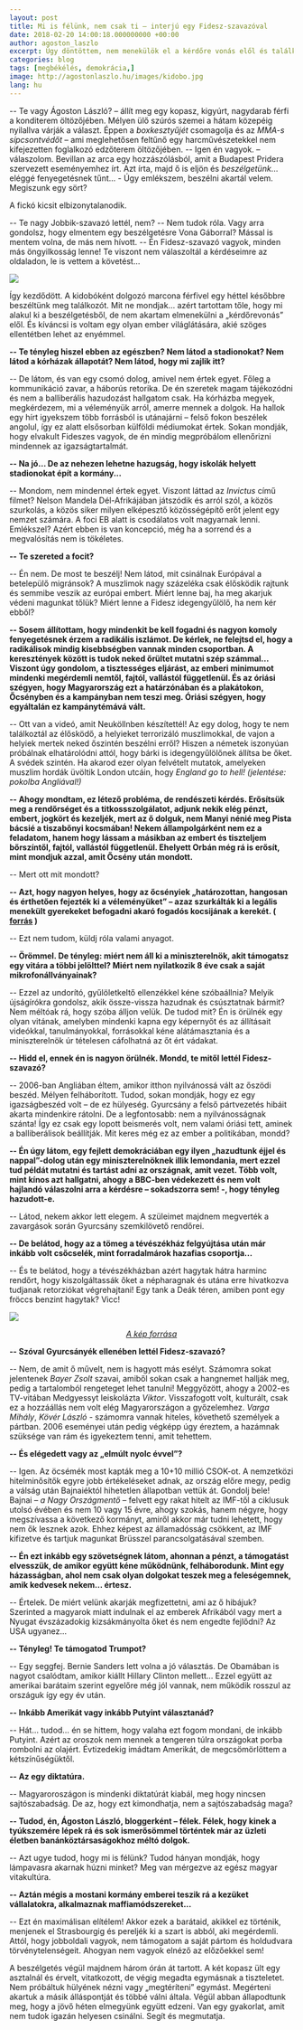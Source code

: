 ```yaml
---
layout: post
title: Mi is félünk, nem csak ti – interjú egy Fidesz-szavazóval
date: 2018-02-20 14:00:18.000000000 +00:00
author: agoston_laszlo
excerpt: Úgy döntöttem, nem menekülök el a kérdőre vonás elől és találkoztam a Fidesz-szavazó marcona kidobóemberrel. Kíváncsi voltam egy olyan ember világlátására, akié szöges ellentétben lehet az enyémmel. 
categories: blog
tags: [megbékélés, demokrácia,]
image: http://agostonlaszlo.hu/images/kidobo.jpg
lang: hu
---
```

--	Te vagy Ágoston László? – állít meg egy kopasz, kigyúrt, nagydarab férfi a konditerem öltözőjében. Mélyen ülő szúrós szemei a hátam közepéig nyilallva várják a választ. Éppen a *boxkesztyűjét* csomagolja és az *MMA-s sípcsontvédőt* – ami meglehetősen feltűnő egy harcművészetekkel nem kifejezetten foglalkozó edzőterem öltözőjében.
--	Igen én vagyok. – válaszolom. Bevillan az arca egy hozzászólásból, amit a Budapest Pridera szervezett eseményemhez írt. Azt írta, majd ő is eljön és *beszélgetünk*... eléggé fenyegetésnek tűnt... - Úgy emlékszem, beszélni akartál velem. Megiszunk egy sört?

A fickó kicsit elbizonytalanodik.

--	Te nagy Jobbik-szavazó lettél, nem? 
--	Nem tudok róla. Vagy arra gondolsz, hogy elmentem egy beszélgetésre Vona Gáborral? Mással is mentem volna, de más nem hívott.
--	Én Fidesz-szavazó vagyok, minden más öngyilkosság lenne! Te viszont nem válaszoltál a kérdéseimre az oldaladon, le is vettem a követést...

![](http://agostonlaszlo.hu/images/kidobo.jpg)

Így kezdődött. A kidobóként dolgozó marcona férfivel egy héttel későbbre beszéltünk meg találkozót. Mit ne mondjak... azért tartottam tőle, hogy mi alakul ki a beszélgetésből, de nem akartam elmenekülni a „kérdőrevonás” elől. És kíváncsi is voltam egy olyan ember világlátására, akié szöges ellentétben lehet az enyémmel. 

**--	Te tényleg hiszel ebben az egészben? Nem látod a stadionokat? Nem látod a kórházak állapotát? Nem látod, hogy mi zajlik itt?**

--	De látom, és van egy csomó dolog, amivel nem értek egyet. Főleg a kommunikáció zavar, a háborús retorika. De én szeretek magam tájékozódni és nem a balliberális hazudozást hallgatom csak. Ha kórházba megyek, megkérdezem, mi a véleményük arról, amerre mennek a dolgok. Ha hallok egy hírt igyekszem több forrásból is utánajárni – felső fokon beszélek angolul, így ez alatt elsősorban külföldi médiumokat értek. Sokan mondják, hogy elvakult Fideszes vagyok, de én mindig megpróbálom ellenőrizni mindennek az igazságtartalmát. 

**--	Na jó… De az nehezen lehetne hazugság, hogy iskolák helyett stadionokat épít a kormány...**

--	Mondom, nem mindennel értek egyet. Viszont láttad az *Invictus* című filmet? Nelson Mandela Dél-Afrikájában játszódik és arról szól, a közös szurkolás, a közös siker milyen elképesztő közösségépítő erőt jelent egy nemzet számára. A foci EB alatt is csodálatos volt magyarnak lenni. Emlékszel? Azért ebben is van koncepció, még ha a sorrend és a megvalósítás nem is tökéletes.

**--	Te szereted a focit?**

--	Én nem. De most te beszélj! Nem látod, mit csinálnak Európával a betelepülő migránsok? A muszlimok nagy százeléka csak élősködik rajtunk és semmibe veszik az európai embert. Miért lenne baj, ha meg akarjuk védeni magunkat tőlük? Miért lenne a Fidesz idegengyűlölő, ha nem kér ebből?

**--	Sosem állítottam, hogy mindenkit be kell fogadni és nagyon komoly fenyegetésnek érzem a radikális iszlámot. De kérlek, ne felejtsd el, hogy a radikálisok mindig kisebbségben vannak minden csoportban. A keresztények között is tudok neked őrültet mutatni szép számmal... Viszont úgy gondolom, a tisztességes eljárást, az emberi minimumot mindenki megérdemli nemtől, fajtól, vallástól függetlenül. És az óriási szégyen, hogy Magyarország ezt a határzónában és a plakátokon, Őcsényben és a kampányban nem teszi meg. Óriási szégyen, hogy egyáltalán ez kampánytémává vált.**

-- Ott van a videó, amit Neuköllnben készítettél! Az egy dolog, hogy te nem találkoztál az élősködő, a helyieket terrorizáló muszlimokkal, de vajon a helyiek mertek neked őszintén beszélni erről? Hiszen a németek iszonyúan próbálnak elhatárolódni attól, hogy bárki is idegengyűlölőnek állítsa be őket. A svédek szintén. Ha akarod ezer olyan felvételt mutatok, amelyeken muszlim hordák üvöltik London utcáin, hogy *England go to hell!* *(jelentése: pokolba Angliával!)*

**--	Ahogy mondtam, ez létező probléma, de rendészeti kérdés. Erősítsük meg a rendőrséget és a titkossszolgálatot, adjunk nekik elég pénzt, embert, jogkört és kezeljék, mert az ő dolguk, nem Manyi nénié meg Pista bácsié a tiszabőnyi kocsmában! Nekem állampolgárként nem ez a feladatom, hanem hogy lássam a másikban az embert és tiszteljem bőrszíntől, fajtól, vallástól függetlenül. Ehelyett Orbán még rá is erősít, mint mondjuk azzal, amit Őcsény után mondott.**

--	Mert ott mit mondott?

**--	Azt, hogy nagyon helyes, hogy az őcsényiek „határozottan, hangosan és érthetően fejezték ki a véleményüket” – azaz szurkálták ki a legális menekült gyerekeket befogadni akaró fogadós kocsijának a kerekét. ( [forrás](https://24.hu/belfold/2017/09/29/orban-annyit-hazudtak-mar-a-magyaroknak-migransugyben-hogy-nem-hiszik-el-hogy-csak-gyermekek-erkeznenek/) )**

--	Ezt nem tudom, küldj róla valami anyagot.

**--	Örömmel. De tényleg: miért nem áll ki a miniszterelnök, akit támogatsz egy vitára a többi jelölttel? Miért nem nyilatkozik 8 éve csak a saját mikrofonállványainak?**

--	Ezzel az undorító, gyűlöletkeltő ellenzékkel kéne szóbaállnia? Melyik újságírókra gondolsz, akik össze-vissza hazudnak és csúsztatnak bármit? Nem méltóak rá, hogy szóba álljon velük.  De tudod mit? Én is örülnék egy olyan vitának, amelyben mindenki kapna egy képernyőt és az állításait videókkal, tanulmányokkal, forrásokkal kéne alátámasztania és a miniszterelnök úr tételesen cáfolhatná az őt ért vádakat. 

**--	Hidd el, ennek én is nagyon örülnék. Mondd, te mitől lettél Fidesz-szavazó?**

--	2006-ban Angliában éltem, amikor itthon nyilvánossá vált az őszödi beszéd. Mélyen felháborított. Tudod, sokan mondják, hogy ez egy igazságbeszéd volt – de ez hülyeség. Gyurcsány a felső pártvezetés hibáit akarta mindenkire rátolni. De a legfontosabb: nem a nyilvánosságnak szánta! Így ez csak egy lopott beismerés volt, nem valami óriási tett, aminek a balliberálisok beállítják. Mit keres még ez az ember a politikában, mondd?

**--	Én úgy látom, egy fejlett demokráciában egy ilyen „hazudtunk éjjel és nappal”-dolog után egy miniszterelnöknek illik lemondania, mert ezzel tud példát mutatni és tartást adni az országnak, amit vezet. Több volt, mint kínos azt hallgatni, ahogy a BBC-ben védekezett és nem volt hajlandó válaszolni arra a kérdésre – sokadszorra sem! -, hogy tényleg hazudott-e.**

--	Látod, nekem akkor lett elegem. A szüleimet majdnem megverték a zavargások során Gyurcsány szemkilövető rendőrei.

**--	De belátod, hogy az a tömeg a tévészékház felgyújtása után már inkább volt csőcselék, mint forradalmárok hazafias csoportja...**

--	És te belátod, hogy a tévészékházban azért hagytak hátra harminc rendőrt, hogy kiszolgáltassák őket a népharagnak és utána erre hivatkozva tudjanak retorziókat végrehajtani! Egy tank a Deák téren, amiben pont egy fröccs benzint hagytak? Vicc!

![](http://agostonlaszlo.hu/images/oszodi-beszed.jpg)
<center><i><a href="https://24.hu/belfold/2016/05/26/tiz-eve-egy-ember-azt-mondta-elkurtuk/" target="blank">A kép forrása</a></i></center>

**-- Szóval Gyurcsányék ellenében lettél Fidesz-szavazó?**

--	Nem, de amit ő művelt, nem is hagyott más esélyt. Számomra sokat jelentenek *Bayer&nbsp;Zsolt* szavai, amiből sokan csak a hangnemet hallják meg, pedig a tartalomból rengeteget lehet tanulni! Meggyőzött, ahogy a 2002-es TV-vitában Medgyessyt leiskolázta *Viktor*. Visszafogott volt, kulturált, csak ez a hozzáállás nem volt elég Magyarországon a győzelemhez. *Varga Mihály*, *Kövér László* - számomra vannak hiteles, követhető személyek a pártban. 2006 eseményei után pedig végképp úgy éreztem, a hazámnak szüksége van rám és igyekeztem tenni, amit tehettem.

**--	És elégedett vagy az „elmúlt nyolc évvel”?**

--	Igen. Az öcsémék most kapták meg a 10+10 millió CSOK-ot. A nemzetközi hitelminősítők egyre jobb értékeléseket adnak, az ország előre megy, pedig a válság után Bajnaiéktól hihetetlen állapotban vettük át. Gondolj bele! Bajnai – *a Nagy Országmentő* – felvett egy rakat hitelt az IMF-től a ciklusuk utolsó évében és nem 10 vagy 15 évre, ahogy szokás, hanem négyre, hogy megszívassa a következő kormányt, amiről akkor már tudni lehetett, hogy nem ők lesznek azok. Ehhez képest az államadósság csökkent, az IMF kifizetve és tartjuk magunkat Brüsszel parancsolgatásával szemben.

**--	Én ezt inkább egy szövetségnek látom, ahonnan a pénzt, a támogatást elvesszük, de amikor együtt kéne működnünk, felháborodunk. Mint egy házasságban, ahol nem csak olyan dolgokat teszek meg a feleségemnek, amik kedvesek nekem… értesz.**

--	Értelek. De miért velünk akarják megfizettetni, ami az ő hibájuk? Szerinted a magyarok miatt indulnak el az emberek Afrikából vagy mert a Nyugat évszázadokig kizsákmányolta őket és nem engedte fejlődni? Az USA ugyanez...

**--	Tényleg! Te támogatod Trumpot?**

--	Egy seggfej. Bernie Sanders lett volna a jó választás. De Obamában is nagyot csalódtam, amikor kiállt Hillary Clinton mellett… Ezzel együtt az amerikai barátaim szerint egyelőre még jól vannak, nem működik rosszul az országuk így egy év után. 

**--	Inkább Amerikát vagy inkább Putyint választanád?**

--	Hát… tudod… én se hittem, hogy valaha ezt fogom mondani, de inkább Putyint.  Azért az oroszok nem mennek a tengeren túlra országokat porba rombolni az olajért. Évtizedekig imádtam Amerikát, de megcsömörlöttem a kétszínűségüktől. 

**--	Az egy diktatúra.**

--	Magyaroroszágon is mindenki diktatúrát kiabál, meg hogy nincsen sajtószabadság. De az, hogy ezt kimondhatja, nem a sajtószabadság maga?

**--	Tudod, én, Ágoston László, bloggerként – félek. Félek, hogy kinek a tyúkszemére lépek rá és sok ismerősömmel történtek már az üzleti életben banánköztársaságokhoz méltó dolgok.**

--	Azt ugye tudod, hogy mi is félünk? Tudod hányan mondják, hogy lámpavasra akarnak húzni minket? Meg van mérgezve az egész magyar vitakultúra.

**-- Aztán mégis a mostani kormány emberei teszik rá a kezüket vállalatokra, alkalmaznak maffiamódszereket...**

--	Ezt én maximálisan elítélem! Akkor ezek a barátaid, akikkel ez történik, menjenek el Strasbourgig és pereljék ki a szart is abból, aki megérdemli. Attól, hogy jobboldali vagyok, nem támogatom a saját pártom és holdudvara törvénytelenségeit. Ahogyan nem vagyok elnéző az előzőekkel sem!

A beszélgetés végül majdnem három órán át tartott. A két kopasz ült egy asztalnál és érvelt, vitatkozott, de végig megadta egymásnak a tiszteletet. Nem próbáltuk hülyének nézni vagy „megtéríteni” egymást. Megérteni akartuk a másik álláspontját és többé válni általa.
Végül abban állapodtunk meg, hogy a jövő héten elmegyünk együtt edzeni. Van egy gyakorlat, amit nem tudok igazán helyesen csinálni. Segít és megmutatja.
